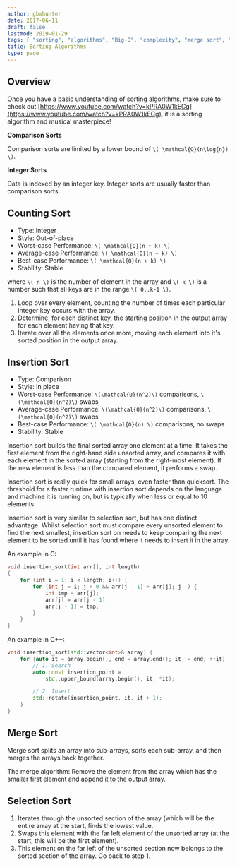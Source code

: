 ```yaml
---
author: gbmhunter
date: 2017-06-11
draft: false
lastmod: 2019-01-29
tags: [ "sorting", "algorithms", "Big-O", "complexity", "merge sort", "integer sort", "comparison sort", "counting sort", "insertion sort" ]
title: Sorting Algorithms
type: page
---
```


## Overview

Once you have a basic understanding of sorting algorithms, make sure to check out [https://www.youtube.com/watch?v=kPRA0W1kECg](https://www.youtube.com/watch?v=kPRA0W1kECg), it is a sorting algorithm and musical masterpiece!

**Comparison Sorts**

Comparison sorts are limited by a lower bound of `\( \mathcal{O}(n\log{n}) \)`.

**Integer Sorts**

Data is indexed by an integer key. Integer sorts are usually faster than comparison sorts.


## Counting Sort

* Type: Integer  
* Style: Out-of-place  
* Worst-case Performance: `\( \mathcal{O}(n + k) \)`
* Average-case Performance: `\( \mathcal{O}(n + k) \)`
* Best-case Performance: `\( \mathcal{O}(n + k) \)`
* Stability: Stable

where `\( n \)` is the number of element in the array and `\( k \)` is a number such that all keys are in the range `\( 0..k-1 \)`.

1. Loop over every element, counting the number of times each particular integer key occurs with the array.
2. Determine, for each distinct key, the starting position in the output array for each element having that key.
3. Iterate over all the elements once more, moving each element into it's sorted position in the output array.

## Insertion Sort

* Type: Comparison  
* Style: In place  
* Worst-case Performance: `\(\mathcal{O}(n^2)\)` comparisons, `\(\mathcal{O}(n^2)\)` swaps  
* Average-case Performance: `\(\mathcal{O}(n^2)\)` comparisons, `\(\mathcal{O}(n^2)\)` swaps  
* Best-case Performance: `\( \mathcal{O}(n) \)` comparisons, no swaps  
* Stability: Stable

Insertion sort builds the final sorted array one element at a time. It takes the first element from the right-hand side unsorted array, and compares it with each element in the sorted array (starting from the right-most element). If the new element is less than the compared element, it performs a swap.

Insertion sort is really quick for small arrays, even faster than quicksort. The threshold for a faster runtime with insertion sort depends on the language and machine it is running on, but is typically when less or equal to 10 elements.

Insertion sort is very similar to selection sort, but has one distinct advantage. Whilst selection sort must compare every unsorted element to find the next smallest, insertion sort on needs to keep comparing the next element to be sorted until it has found where it needs to insert it in the array.

An example in C:

```c    
void insertion_sort(int arr[], int length)
{
    for (int i = 1; i < length; i++) {
        for (int j = i; j > 0 && arr[j - 1] > arr[j]; j--) {
            int tmp = arr[j];
            arr[j] = arr[j - 1];
            arr[j - 1] = tmp;
        }
    }
}
```

An example in C++:

```c++    
void insertion_sort(std::vector<int>& array) {
    for (auto it = array.begin(), end = array.end(); it != end; ++it) {
        // 1. Search
        auto const insertion_point =
            std::upper_bound(array.begin(), it, *it);

        // 2. Insert
        std::rotate(insertion_point, it, it + 1);
    }
}
```

## Merge Sort

Merge sort splits an array into sub-arrays, sorts each sub-array, and then merges the arrays back together.

The merge algorithm: Remove the element from the array which has the smaller first element and append it to the output array.

## Selection Sort

1. Iterates through the unsorted section of the array (which will be the entire array at the start, finds the lowest value.
2. Swaps this element with the far left element of the unsorted array (at the start, this will be the first element).
3. This element on the far left of the unsorted section now belongs to the sorted section of the array. Go back to step 1.
